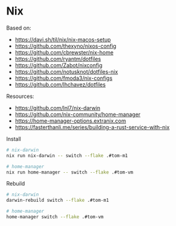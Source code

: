 # Nix

Based on:
- https://davi.sh/til/nix/nix-macos-setup
- https://github.com/thexyno/nixos-config
- https://github.com/cbrewster/nix-home
- https://github.com/ryantm/dotfiles
- https://github.com/Zabot/nixconfig
- https://github.com/notusknot/dotfiles-nix
- https://github.com/fmoda3/nix-configs
- https://github.com/lhchavez/dotfiles

Resources:
- https://github.com/lnl7/nix-darwin
- https://github.com/nix-community/home-manager
- https://home-manager-options.extranix.com
- https://fasterthanli.me/series/building-a-rust-service-with-nix


Install
```sh
# nix-darwin
nix run nix-darwin -- switch --flake .#tom-m1

# home-manager
nix run home-manager -- switch --flake .#tom-vm
```


Rebuild
```sh
# nix-darwin
darwin-rebuild switch --flake .#tom-m1

# home-manager
home-manager switch --flake .#tom-vm
```
